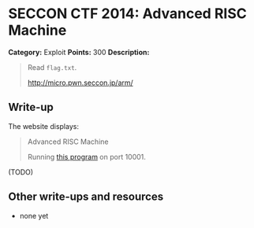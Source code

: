 # SECCON CTF 2014: Advanced RISC Machine

**Category:** Exploit
**Points:** 300
**Description:**

> Read `flag.txt`.
>
> <http://micro.pwn.seccon.jp/arm/>

## Write-up

The website displays:

> Advanced RISC Machine
>
> Running [this program](passcheck-arm) on port 10001.

(TODO)

## Other write-ups and resources

* none yet
